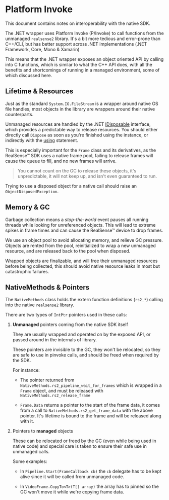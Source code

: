 # Platform Invoke

This document contains notes on interoperability with the native SDK.

The .NET wrapper uses Platform Invoke (P/Invoke) to call functions from the unmanaged `realsense2` library.
It's a bit more tedious and error-prone than C++/CLI, but has better support across .NET implementations (.NET Framework, Core, Mono & Xamarin)

This means that the .NET wrapper exposes an object oriented API by calling into C functions, which is similar to what the C++ API does, with all the benefits and shortcomings of running in a managed environment, some of which discussed here.

## Lifetime & Resources

Just as the standard `System.IO.FileStream` is a wrapper around native OS file handles, most objects in the library are wrappers around their native counterparts.  

Unmanaged resources are handled by the .NET [IDisposable](https://docs.microsoft.com/en-us/dotnet/api/system.idisposable.dispose) interface, which provides a predictable way to release resources.
You should either directly call `Dispose` as soon as you're finished using the instance, or indirectly with the [using](https://docs.microsoft.com/en-us/dotnet/csharp/language-reference/keywords/using-statement) statement.

This is especially important for the `Frame` class and its derivatives, as the RealSense™ SDK uses a native frame pool, failing to release frames will cause the queue to fill, and no new frames will arrive.

> You cannot count on the GC to release these objects, it's unpredictable, it will not keep up, and isn't even guaranteed to run.

Trying to use a disposed object for a native call should raise an `ObjectDisposedException`.

## Memory & GC

Garbage collection means a *stop-the-world* event pauses all running threads while looking for unreferenced objects. This will lead to extreme spikes in frame times and can cause the RealSense™ device to drop frames.

We use an object pool to avoid allocating memory, and relieve GC pressure. Objects are rented from the pool, reinitialized to wrap a new unmanaged resource, and are released back to the pool when disposed.

Wrapped objects are finalizable, and will free their unmanaged resources before being collected, this should avoid native resource leaks in most but catastrophic failures.

## NativeMethods & Pointers

The `NativeMethods` class holds the extern function definitions (`rs2_*`) calling into the native `realsense2` library.

There are two types of `IntPtr` pointers used in these calls:

1. **Unmanaged** pointers coming from the native SDK itself

    They are usually wrapped and operated on by the exposed API, or passed around in the internals of library.

    These pointers are invisible to the GC, they won't be relocated, so they are safe to use in pinvoke calls, and should be freed when required by the SDK.

    For instance:
    * The pointer returned from `NativeMethods.rs2_pipeline_wait_for_frames` which is wrapped in a `Frame` object, and must be released with `NativeMethods.rs2_release_frame`

    * `Frame.Data` returns a pointer to the start of the frame data, it comes from a call to `NativeMethods.rs2_get_frame_data` with the above pointer.
    It's lifetime is bound to the frame and will be released along with it.

2. Pointers to **managed** objects

    These can be relocated or freed by the GC (even while being used in native code) and special care is taken to ensure their safe use in unmanaged calls.

    Some examples:
    * In `Pipeline.Start(FrameCallback cb)` the `cb` delegate has to be kept alive since it will be called from unmanaged code.

    * In `VideoFrame.CopyTo<T>(T[] array)` the array has to pinned so the GC won't move it while we're copying frame data.
